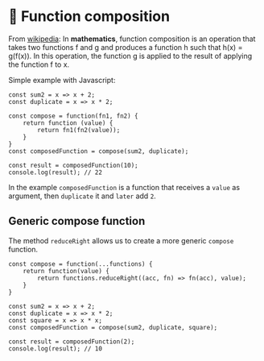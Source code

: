 # 🥂 Function composition

From [wikipedia](https://en.wikipedia.org/wiki/Function_composition#:~:text=In%20mathematics%2C%20function%20composition%20is,the%20function%20f%20to%20x.): In **mathematics**, function composition is an operation that takes two functions f and g and produces a function h such that h(x) = g(f(x)). In this operation, the function g is applied to the result of applying the function f to x.

Simple example with Javascript:

```
const sum2 = x => x + 2;
const duplicate = x => x * 2;

const compose = function(fn1, fn2) {
    return function (value) {
        return fn1(fn2(value));
    }
}
const composedFunction = compose(sum2, duplicate);

const result = composedFunction(10);
console.log(result); // 22
```

In the example `composedFunction` is a function that receives a `value` as argument, then `duplicate` it and `later` add `2`. 


## Generic compose function

The method `reduceRight` allows us to create a more generic `compose` function.

```
const compose = function(...functions) {
    return function(value) {
        return functions.reduceRight((acc, fn) => fn(acc), value);
    }
}

const sum2 = x => x + 2;
const duplicate = x => x * 2;
const square = x => x * x;
const composedFunction = compose(sum2, duplicate, square);

const result = composedFunction(2);
console.log(result); // 10
```

